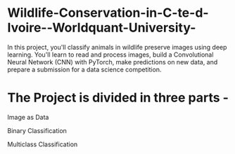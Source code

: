 # Wildlife-Conservation-in-C-te-d-Ivoire--Worldquant-University-
In this project, you'll classify animals in wildlife preserve images using deep learning. You'll learn to read and process images, build a Convolutional Neural Network (CNN) with PyTorch, make predictions on new data, and prepare a submission for a data science competition.

# The Project is divided in three parts -

Image as Data

Binary Classification 

Multiclass Classification

